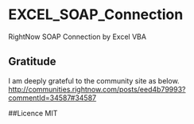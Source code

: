 # EXCEL_SOAP_Connection
RightNow SOAP Connection by Excel VBA

## Gratitude
I am deeply grateful to the community site as below.
http://communities.rightnow.com/posts/eed4b79993?commentId=34587#34587

##Licence
MIT
